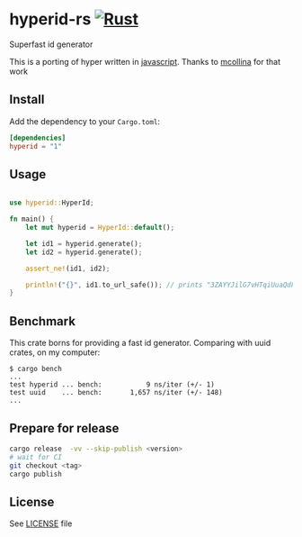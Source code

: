 # hyperid-rs [![Rust](https://github.com/allevo/hyperid-rs/actions/workflows/rust.yml/badge.svg?branch=main)](https://github.com/allevo/hyperid-rs/actions/workflows/rust.yml)
Superfast id generator

This is a porting of hyper written in [javascript](https://github.com/mcollina/hyperid). Thanks to [mcollina](https://github.com/mcollina) for that work

## Install

Add the dependency to your `Cargo.toml`:
```toml
[dependencies]
hyperid = "1"
```

## Usage

```rust

use hyperid::HyperId;

fn main() {
    let mut hyperid = HyperId::default();

    let id1 = hyperid.generate();
    let id2 = hyperid.generate();

    assert_ne!(id1, id2);

    println!("{}", id1.to_url_safe()); // prints "3ZAYYJilG7vHTqiUuaQdFg.0"
}
```

## Benchmark
This crate borns for providing a fast id generator.
Comparing with uuid crates, on my computer:

```
$ cargo bench
...
test hyperid ... bench:           9 ns/iter (+/- 1)
test uuid    ... bench:       1,657 ns/iter (+/- 148)
...
```


## Prepare for release

```sh
cargo release  -vv --skip-publish <version>
# wait for CI
git checkout <tag>
cargo publish
```


## License

See [LICENSE](./LICENSE) file